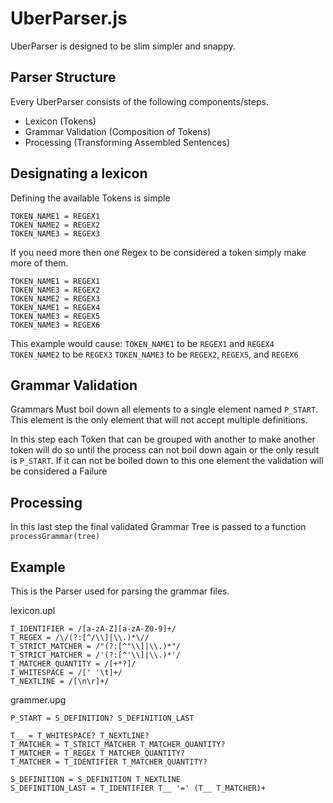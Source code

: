 # UberParser.js
UberParser is designed to be slim simpler and snappy.

## Parser Structure
Every UberParser consists of the following components/steps.

 * Lexicon (Tokens)
 * Grammar Validation (Composition of Tokens)
 * Processing (Transforming Assembled Sentences)

## Designating a lexicon

Defining the available Tokens is simple

```
TOKEN_NAME1 = REGEX1
TOKEN_NAME2 = REGEX2
TOKEN_NAME3 = REGEX3
```
If you need more then one Regex to be considered a token simply make more of them.

```
TOKEN_NAME1 = REGEX1
TOKEN_NAME3 = REGEX2
TOKEN_NAME2 = REGEX3
TOKEN_NAME1 = REGEX4
TOKEN_NAME3 = REGEX5
TOKEN_NAME3 = REGEX6
```
This example would cause:
`TOKEN_NAME1` to be `REGEX1` and `REGEX4`
`TOKEN_NAME2` to be `REGEX3`
`TOKEN_NAME3` to be `REGEX2`, `REGEX5`, and `REGEX6`

## Grammar Validation

Grammars Must boil down all elements to a single element named `P_START`. This element is the only element that will not accept multiple definitions.

In this step each Token that can be grouped with another to make another token will do so until the process can not boil down again or the only result is `P_START`. If it can not be boiled down to this one element the validation will be considered a Failure

## Processing
In this last step the final validated Grammar Tree is passed to a function `processGrammar(tree)`

## Example
This is the Parser used for parsing the grammar files.

lexicon.upl
```
T_IDENTIFIER = /[a-zA-Z][a-zA-Z0-9]+/
T_REGEX = /\/(?:[^/\\]|\\.)*\//
T_STRICT_MATCHER = /"(?:[^"\\]|\\.)*"/
T_STRICT_MATCHER = /'(?:[^'\\]|\\.)*'/
T_MATCHER_QUANTITY = /[+*?]/
T_WHITESPACE = /[' '\t]+/
T_NEXTLINE = /[\n\r]+/
```
grammer.upg
```
P_START = S_DEFINITION? S_DEFINITION_LAST

T__ = T_WHITESPACE? T_NEXTLINE? 
T_MATCHER = T_STRICT_MATCHER T_MATCHER_QUANTITY?
T_MATCHER = T_REGEX T_MATCHER_QUANTITY?
T_MATCHER = T_IDENTIFIER T_MATCHER_QUANTITY?

S_DEFINITION = S_DEFINITION T_NEXTLINE
S_DEFINITION_LAST = T_IDENTIFIER T__ '=' (T__ T_MATCHER)+

```
